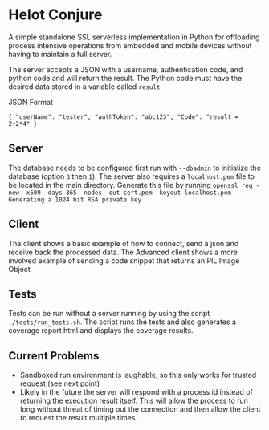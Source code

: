 # Helot Conjure

A simple standalone SSL serverless implementation in Python for offloading process intensive operations from embedded and mobile devices without having to maintain a full server.

The server accepts a JSON with a username, authentication code, and python code and will return the result. The Python code must have the desired data stored in a variable called `result`

JSON Format

`{
    "userName": "tester",
    "authToken": "abc123",
    "Code": "result = 2+2*4"
}`

## Server
The database needs to be configured first run with `--dbadmin` to initialize the database (option `3` then `1`). The server also requires a `localhost.pem` file to be located in the main directory. Generate this file by running `openssl req -new -x509 -days 365 -nodes -out cert.pem -keyout localhost.pem
Generating a 1024 bit RSA private key`

## Client
The client shows a basic example of how to connect, send a json and receive back the processed data.
The Advanced client shows a more involved example of sending a code snippet that returns an PIL Image Object

## Tests
Tests can be run without a server running by using the script `./tests/run_tests.sh`.
The script runs the tests and also generates a coverage report html and displays the coverage results.

## Current Problems
- Sandboxed run environment is laughable, so this only works for trusted request (see next point)
- Likely in the future the server will respond with a process id instead of returning the execution result itself. This will allow the process to run long without threat of timing out the connection and then allow the client to request the result multiple times.
